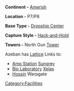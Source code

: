 **Continent -** [Amerish](Amerish "wikilink")

**Location -** P7/P8

**Base Type -** [Dropship Center](Dropship_Center "wikilink")

**Capture Style -** [Hack-and-Hold](Hack-and-Hold "wikilink")

**Towers -** North Gun [Tower](Tower "wikilink")

Azeban has [Lattice](Lattice "wikilink") Links to:

-   [Amp Station](Amp_Station "wikilink") [Sungrey](Sungrey "wikilink")
-   [Bio Laboratory](Bio_Laboratory "wikilink")
    [Xelas](Xelas "wikilink")
-   [Hossin](Hossin "wikilink") Warpgate

[Category:Facilities](Category:Facilities "wikilink")